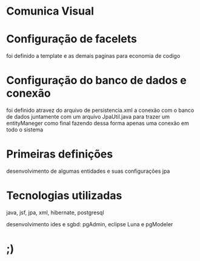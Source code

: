 Comunica Visual
==============

Configuração de facelets
===
foi definido a template e as demais paginas para economia de codigo

Configuração do banco de dados e conexão
===
foi definido atravez do arquivo de persistencia.xml a conexão com o banco de dados juntamente com um arquivo JpaUtil.java para trazer um entityManeger como final fazendo dessa forma apenas uma conexão em todo o sistema

Primeiras definições
===
desenvolvimento de algumas entidades e suas configurações jpa

Tecnologias utilizadas
===
java, jsf, jpa, xml, hibernate, postgresql

desenvolvimento ides e sgbd: pgAdmin, eclipse Luna e pgModeler

;)
==